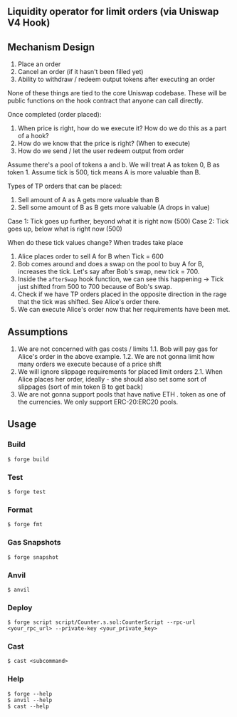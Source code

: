 ## Liquidity operator for limit orders (via Uniswap V4 Hook)

## Mechanism Design

1. Place an order
2. Cancel an order (if it hasn't been filled yet)
3. Ability to withdraw / redeem output tokens after executing an order

None of these things are tied to the core Uniswap codebase. These will be public functions on the hook contract that anyone can call directly.

Once completed (order placed):

1. When price is right, how do we execute it? How do we do this as a part of a hook?
2. How do we know that the price is right? (When to execute)
3. How do we send / let the user redeem output from order

Assume there's a pool of tokens a and b. We will treat A as token 0, B as token 1. Assume tick is 500, tick means A is more valuable than B.

Types of TP orders that can be placed:

1. Sell amount of A as A gets more valuable than B
2. Sell some amount of B as B gets more valuable (A drops in value)

Case 1: Tick goes up further, beyond what it is right now (500)
Case 2: Tick goes up, below what is right now (500)

When do these tick values change? When trades take place

1. Alice places order to sell A for B when Tick = 600
2. Bob comes around and does a swap on the pool to buy A for B, increases the tick. Let's say after Bob's swap, new tick = 700.
3. Inside the `afterSwap` hook function, we can see this happening -> Tick just shifted from 500 to 700 because of Bob's swap.
4. Check if we have TP orders placed in the opposite direction in the rage that the tick was shifted. See Alice's order there.
5. We can execute Alice's order now that her requirements have been met.

## Assumptions

1. We are not concerned with gas costs / limits
   1.1. Bob will pay gas for Alice's order in the above example.
   1.2. We are not gonna limit how many orders we execute because of a price shift
2. We will ignore slippage requirements for placed limit orders
   2.1. When Alice places her order, ideally - she should also set some sort of slippages (sort of min token B to get back)
3. We are not gonna support pools that have native ETH . token as one of the currencies. We only support ERC-20:ERC20 pools.

## Usage

### Build

```shell
$ forge build
```

### Test

```shell
$ forge test
```

### Format

```shell
$ forge fmt
```

### Gas Snapshots

```shell
$ forge snapshot
```

### Anvil

```shell
$ anvil
```

### Deploy

```shell
$ forge script script/Counter.s.sol:CounterScript --rpc-url <your_rpc_url> --private-key <your_private_key>
```

### Cast

```shell
$ cast <subcommand>
```

### Help

```shell
$ forge --help
$ anvil --help
$ cast --help
```

